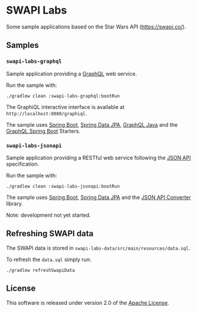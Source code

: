 # SWAPI Labs

Some sample applications based on the Star Wars API (https://swapi.co/).


## Samples

### `swapi-labs-graphql`

Sample application providing a [GraphQL][] web service.

Run the sample with:

    ./gradlew clean :swapi-labs-graphql:bootRun

The GraphiQL interactive interface is available at `http://localhost:8080/graphiql`.

The sample uses [Spring Boot][], [Spring Data JPA][], [GraphQL Java][] and the [GraphQL Spring Boot][] Starters.


### `swapi-labs-jsonapi`

Sample application providing a RESTful web service following the [JSON API][] specification. 

Run the sample with:

    ./gradlew clean :swapi-labs-jsonapi:bootRun

The sample uses [Spring Boot][], [Spring Data JPA][] and the [JSON API Converter][] library. 

Note: development not yet started. 


## Refreshing SWAPI data

The  SWAPI data is stored in `swapi-labs-data/src/main/resources/data.sql`.

To refresh the `data.sql` simply run:

    ./gradlew refreshSwapiData  


## License

This software is released under version 2.0 of the [Apache License][].


[Apache License]: http://www.apache.org/licenses/LICENSE-2.0
[GraphQL]: http://graphql.org/
[GraphQL Java]: https://github.com/graphql-java/graphql-java
[GraphQL Spring Boot]: https://github.com/graphql-java/graphql-spring-boot
[JSON API]: http://jsonapi.org/
[JSON API Converter]: https://github.com/jasminb/jsonapi-converter
[Spring Boot]: https://github.com/spring-projects/spring-boot
[Spring Data JPA]: https://github.com/spring-projects/spring-data-jpa
